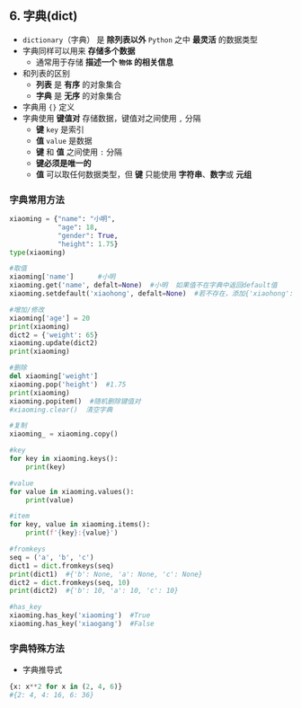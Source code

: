 ## 6. 字典(dict)

* `dictionary`（字典） 是 **除列表以外** `Python` 之中 **最灵活** 的数据类型
* 字典同样可以用来 **存储多个数据**
    * 通常用于存储 **描述一个 `物体` 的相关信息** 
* 和列表的区别
    * **列表** 是 **有序** 的对象集合
    * **字典** 是 **无序** 的对象集合
* 字典用 `{}` 定义
* 字典使用 **键值对** 存储数据，键值对之间使用 `,` 分隔
    * **键** `key` 是索引
    * **值** `value` 是数据
    * **键** 和 **值** 之间使用 `:` 分隔
    * **键必须是唯一的**
    * **值** 可以取任何数据类型，但 **键** 只能使用 **字符串**、**数字**或 **元组**

### 字典常用方法

```python
xiaoming = {"name": "小明",
            "age": 18,
            "gender": True,
            "height": 1.75}
type(xiaoming)

#取值
xiaoming['name']      #小明
xiaoming.get('name', defalt=None)  #小明  如果值不在字典中返回default值
xiaoming.setdefault('xiaohong', defalt=None)  #若不存在，添加{'xiaohong': None}

#增加/修改
xiaoming['age'] = 20
print(xiaoming)
dict2 = {'weight': 65}
xiaoming.update(dict2)
print(xiaoming)

#删除
del xiaoming['weight']
xiaoming.pop('height')  #1.75
print(xiaoming)
xiaoming.popitem()  #随机删除键值对
#xiaoming.clear()  清空字典

#复制
xiaoming_ = xiaoming.copy()

#key
for key in xiaoming.keys():
	print(key)

#value
for value in xiaoming.values():
	print(value)

#item
for key, value in xiaoming.items():
	print(f'{key}:{value}')

#fromkeys
seq = ('a', 'b', 'c')
dict1 = dict.fromkeys(seq)
print(dict1)  #{'b': None, 'a': None, 'c': None}
dict2 = dict.fromkeys(seq, 10)
print(dict2)  #{'b': 10, 'a': 10, 'c': 10}

#has_key
xiaoming.has_key('xiaoming')  #True
xiaoming.has_key('xiaogang')  #False
```

### 字典特殊方法

- 字典推导式
```python
{x: x**2 for x in (2, 4, 6)}
#{2: 4, 4: 16, 6: 36}
```
